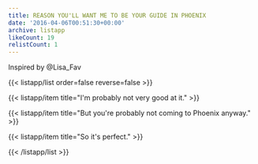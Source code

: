 ```yaml
---
title: REASON YOU'LL WANT ME TO BE YOUR GUIDE IN PHOENIX
date: '2016-04-06T00:51:30+00:00'
archive: listapp
likeCount: 19
relistCount: 1
---
```


Inspired by @Lisa_Fav

{{< listapp/list order=false reverse=false >}}

   {{< listapp/item title="I'm probably not very good at it." >}}

   {{< listapp/item title="But you're probably not coming to Phoenix anyway." >}}

   {{< listapp/item title="So it's perfect." >}}

{{< /listapp/list >}}
